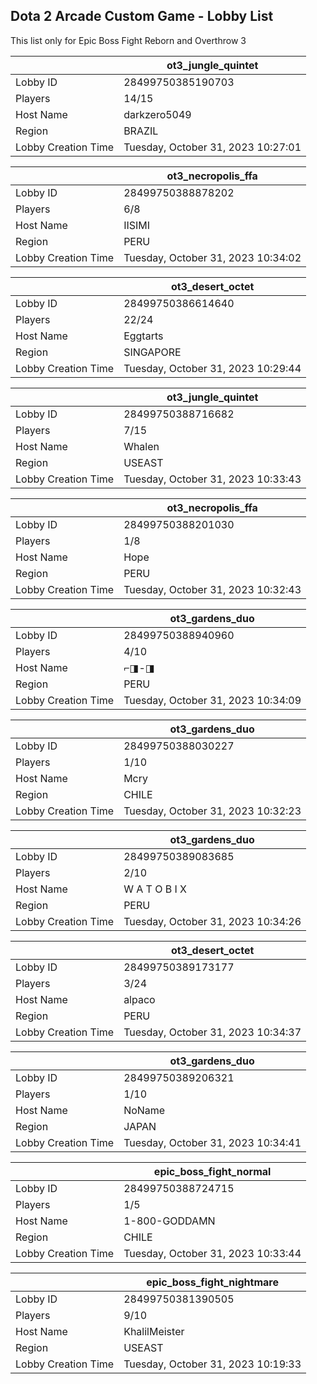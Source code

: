 ## Dota 2 Arcade Custom Game - Lobby List

This list only for Epic Boss Fight Reborn and Overthrow 3

|  | ot3_jungle_quintet |
| ------ | ------ |
| Lobby ID | 28499750385190703 |
| Players | 14/15 |
| Host Name | darkzero5049 |
| Region | BRAZIL |
| Lobby Creation Time | Tuesday, October 31, 2023 10:27:01 |


|  | ot3_necropolis_ffa |
| ------ | ------ |
| Lobby ID | 28499750388878202 |
| Players | 6/8 |
| Host Name | IISIMI |
| Region | PERU |
| Lobby Creation Time | Tuesday, October 31, 2023 10:34:02 |


|  | ot3_desert_octet |
| ------ | ------ |
| Lobby ID | 28499750386614640 |
| Players | 22/24 |
| Host Name | Eggtarts |
| Region | SINGAPORE |
| Lobby Creation Time | Tuesday, October 31, 2023 10:29:44 |


|  | ot3_jungle_quintet |
| ------ | ------ |
| Lobby ID | 28499750388716682 |
| Players | 7/15 |
| Host Name | Whalen |
| Region | USEAST |
| Lobby Creation Time | Tuesday, October 31, 2023 10:33:43 |


|  | ot3_necropolis_ffa |
| ------ | ------ |
| Lobby ID | 28499750388201030 |
| Players | 1/8 |
| Host Name | Hope |
| Region | PERU |
| Lobby Creation Time | Tuesday, October 31, 2023 10:32:43 |


|  | ot3_gardens_duo |
| ------ | ------ |
| Lobby ID | 28499750388940960 |
| Players | 4/10 |
| Host Name | ⌐◨-◨ |
| Region | PERU |
| Lobby Creation Time | Tuesday, October 31, 2023 10:34:09 |


|  | ot3_gardens_duo |
| ------ | ------ |
| Lobby ID | 28499750388030227 |
| Players | 1/10 |
| Host Name | Mcry |
| Region | CHILE |
| Lobby Creation Time | Tuesday, October 31, 2023 10:32:23 |


|  | ot3_gardens_duo |
| ------ | ------ |
| Lobby ID | 28499750389083685 |
| Players | 2/10 |
| Host Name | W A T O B I X |
| Region | PERU |
| Lobby Creation Time | Tuesday, October 31, 2023 10:34:26 |


|  | ot3_desert_octet |
| ------ | ------ |
| Lobby ID | 28499750389173177 |
| Players | 3/24 |
| Host Name | alpaco |
| Region | PERU |
| Lobby Creation Time | Tuesday, October 31, 2023 10:34:37 |


|  | ot3_gardens_duo |
| ------ | ------ |
| Lobby ID | 28499750389206321 |
| Players | 1/10 |
| Host Name | NoName |
| Region | JAPAN |
| Lobby Creation Time | Tuesday, October 31, 2023 10:34:41 |


|  | epic_boss_fight_normal |
| ------ | ------ |
| Lobby ID | 28499750388724715 |
| Players | 1/5 |
| Host Name | 1-800-GODDAMN |
| Region | CHILE |
| Lobby Creation Time | Tuesday, October 31, 2023 10:33:44 |


|  | epic_boss_fight_nightmare |
| ------ | ------ |
| Lobby ID | 28499750381390505 |
| Players | 9/10 |
| Host Name | KhalilMeister |
| Region | USEAST |
| Lobby Creation Time | Tuesday, October 31, 2023 10:19:33 |


